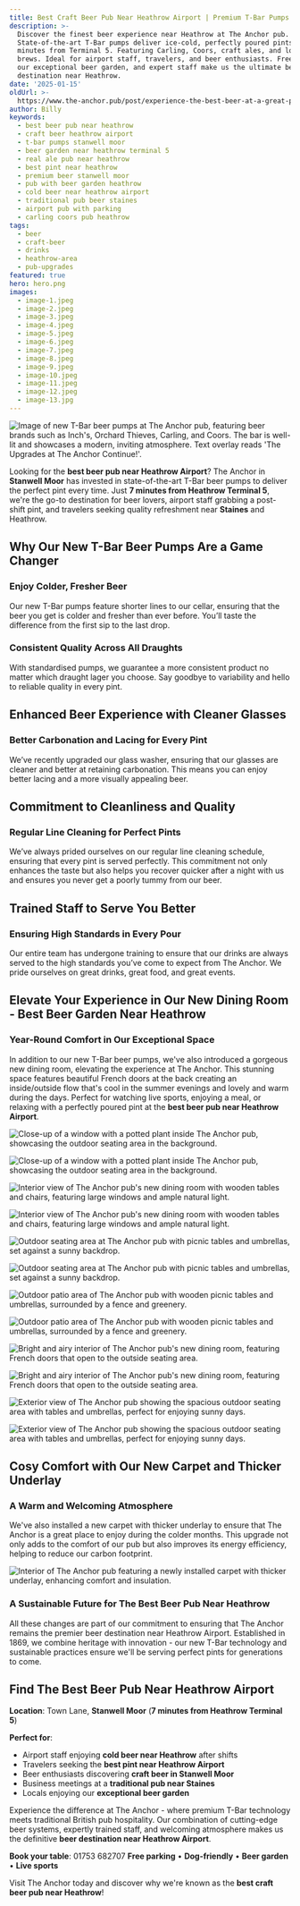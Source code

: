 ```yaml
---
title: Best Craft Beer Pub Near Heathrow Airport | Premium T-Bar Pumps Stanwell Moor
description: >-
  Discover the finest beer experience near Heathrow at The Anchor pub.
  State-of-the-art T-Bar pumps deliver ice-cold, perfectly poured pints just 7
  minutes from Terminal 5. Featuring Carling, Coors, craft ales, and local
  brews. Ideal for airport staff, travelers, and beer enthusiasts. Free parking,
  our exceptional beer garden, and expert staff make us the ultimate beer
  destination near Heathrow.
date: '2025-01-15'
oldUrl: >-
  https://www.the-anchor.pub/post/experience-the-best-beer-at-a-great-pub-near-heath
author: Billy
keywords:
  - best beer pub near heathrow
  - craft beer heathrow airport
  - t-bar pumps stanwell moor
  - beer garden near heathrow terminal 5
  - real ale pub near heathrow
  - best pint near heathrow
  - premium beer stanwell moor
  - pub with beer garden heathrow
  - cold beer near heathrow airport
  - traditional pub beer staines
  - airport pub with parking
  - carling coors pub heathrow
tags:
  - beer
  - craft-beer
  - drinks
  - heathrow-area
  - pub-upgrades
featured: true
hero: hero.png
images:
  - image-1.jpeg
  - image-2.jpeg
  - image-3.jpeg
  - image-4.jpeg
  - image-5.jpeg
  - image-6.jpeg
  - image-7.jpeg
  - image-8.jpeg
  - image-9.jpeg
  - image-10.jpeg
  - image-11.jpeg
  - image-12.jpeg
  - image-13.jpg
---
```


![Image of new T-Bar beer pumps at The Anchor pub, featuring beer brands such as Inch's, Orchard Thieves, Carling, and Coors. The bar is well-lit and showcases a modern, inviting atmosphere. Text overlay reads 'The Upgrades at The Anchor Continue!'.](/content/blog/experience-the-best-beer-at-a-great-pub-near-heath/hero.png)

  

Looking for the **best beer pub near Heathrow Airport**? The Anchor in **Stanwell Moor** has invested in state-of-the-art T-Bar beer pumps to deliver the perfect pint every time. Just **7 minutes from Heathrow Terminal 5**, we're the go-to destination for beer lovers, airport staff grabbing a post-shift pint, and travelers seeking quality refreshment near **Staines** and Heathrow.

  

## **Why Our New T-Bar Beer Pumps Are a Game Changer**

### **Enjoy Colder, Fresher Beer**

Our new T-Bar pumps feature shorter lines to our cellar, ensuring that the beer you get is colder and fresher than ever before. You’ll taste the difference from the first sip to the last drop.

  

### **Consistent Quality Across All Draughts**

With standardised pumps, we guarantee a more consistent product no matter which draught lager you choose. Say goodbye to variability and hello to reliable quality in every pint.

  

## **Enhanced Beer Experience with Cleaner Glasses**

### **Better Carbonation and Lacing for Every Pint**

We’ve recently upgraded our glass washer, ensuring that our glasses are cleaner and better at retaining carbonation. This means you can enjoy better lacing and a more visually appealing beer.

  

## **Commitment to Cleanliness and Quality**

### **Regular Line Cleaning for Perfect Pints**

We’ve always prided ourselves on our regular line cleaning schedule, ensuring that every pint is served perfectly. This commitment not only enhances the taste but also helps you recover quicker after a night with us and ensures you never get a poorly tummy from our beer.

  

## **Trained Staff to Serve You Better**

### **Ensuring High Standards in Every Pour**

Our entire team has undergone training to ensure that our drinks are always served to the high standards you’ve come to expect from The Anchor. We pride ourselves on great drinks, great food, and great events.

  

## Elevate Your Experience in Our New Dining Room - Best Beer Garden Near Heathrow

### **Year-Round Comfort in Our Exceptional Space**

In addition to our new T-Bar beer pumps, we've also introduced a gorgeous new dining room, elevating the experience at The Anchor. This stunning space features beautiful French doors at the back creating an inside/outside flow that's cool in the summer evenings and lovely and warm during the days. Perfect for watching live sports, enjoying a meal, or relaxing with a perfectly poured pint at the **best beer pub near Heathrow Airport**.

  

![Close-up of a window with a potted plant inside The Anchor pub, showcasing the outdoor seating area in the background.](/content/blog/experience-the-best-beer-at-a-great-pub-near-heath/image-1.jpeg)

![Close-up of a window with a potted plant inside The Anchor pub, showcasing the outdoor seating area in the background.](/content/blog/experience-the-best-beer-at-a-great-pub-near-heath/image-10.jpeg)

![Interior view of The Anchor pub's new dining room with wooden tables and chairs, featuring large windows and ample natural light.](/content/blog/experience-the-best-beer-at-a-great-pub-near-heath/image-11.jpeg)

![Interior view of The Anchor pub's new dining room with wooden tables and chairs, featuring large windows and ample natural light.](/content/blog/experience-the-best-beer-at-a-great-pub-near-heath/image-12.jpeg)

![Outdoor seating area at The Anchor pub with picnic tables and umbrellas, set against a sunny backdrop.](/content/blog/experience-the-best-beer-at-a-great-pub-near-heath/image-13.jpg)

![Outdoor seating area at The Anchor pub with picnic tables and umbrellas, set against a sunny backdrop.](/content/blog/experience-the-best-beer-at-a-great-pub-near-heath/image-2.jpeg)

![Outdoor patio area of The Anchor pub with wooden picnic tables and umbrellas, surrounded by a fence and greenery.](/content/blog/experience-the-best-beer-at-a-great-pub-near-heath/image-3.jpeg)

![Outdoor patio area of The Anchor pub with wooden picnic tables and umbrellas, surrounded by a fence and greenery.](/content/blog/experience-the-best-beer-at-a-great-pub-near-heath/image-4.jpeg)

![Bright and airy interior of The Anchor pub's new dining room, featuring French doors that open to the outside seating area.](/content/blog/experience-the-best-beer-at-a-great-pub-near-heath/image-5.jpeg)

![Bright and airy interior of The Anchor pub's new dining room, featuring French doors that open to the outside seating area.](/content/blog/experience-the-best-beer-at-a-great-pub-near-heath/image-6.jpeg)

![Exterior view of The Anchor pub showing the spacious outdoor seating area with tables and umbrellas, perfect for enjoying sunny days.](/content/blog/experience-the-best-beer-at-a-great-pub-near-heath/image-7.jpeg)

![Exterior view of The Anchor pub showing the spacious outdoor seating area with tables and umbrellas, perfect for enjoying sunny days.](/content/blog/experience-the-best-beer-at-a-great-pub-near-heath/image-8.jpeg)

  

## **Cosy Comfort with Our New Carpet and Thicker Underlay**

### **A Warm and Welcoming Atmosphere**

We've also installed a new carpet with thicker underlay to ensure that The Anchor is a great place to enjoy during the colder months. This upgrade not only adds to the comfort of our pub but also improves its energy efficiency, helping to reduce our carbon footprint.

  

![Interior of The Anchor pub featuring a newly installed carpet with thicker underlay, enhancing comfort and insulation.](/content/blog/experience-the-best-beer-at-a-great-pub-near-heath/image-9.jpeg)

  

### **A Sustainable Future for The Best Beer Pub Near Heathrow**

All these changes are part of our commitment to ensuring that The Anchor remains the premier beer destination near Heathrow Airport. Established in 1869, we combine heritage with innovation - our new T-Bar technology and sustainable practices ensure we'll be serving perfect pints for generations to come.

## Find The Best Beer Pub Near Heathrow Airport

**Location**: Town Lane, **Stanwell Moor** (**7 minutes from Heathrow Terminal 5**)

**Perfect for**:
- Airport staff enjoying **cold beer near Heathrow** after shifts
- Travelers seeking the **best pint near Heathrow Airport**
- Beer enthusiasts discovering **craft beer in Stanwell Moor**
- Business meetings at a **traditional pub near Staines**
- Locals enjoying our **exceptional beer garden**

Experience the difference at The Anchor - where premium T-Bar technology meets traditional British pub hospitality. Our combination of cutting-edge beer systems, expertly trained staff, and welcoming atmosphere makes us the definitive **beer destination near Heathrow Airport**.

**Book your table**: 01753 682707
**Free parking** • **Dog-friendly** • **Beer garden** • **Live sports**

Visit The Anchor today and discover why we're known as the **best craft beer pub near Heathrow**!
